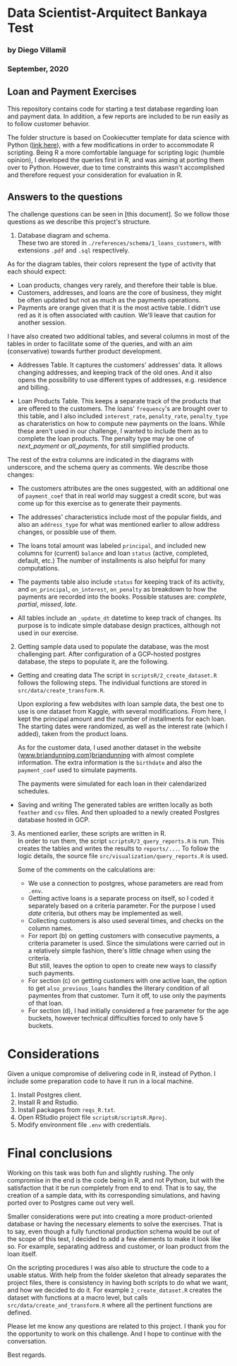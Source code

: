 # Data Scientist-Arquitect Bankaya Test
### by Diego Villamil
### September, 2020


## Loan and Payment Exercises

This repository contains code for starting a test database regarding loan and 
payment data.  In addition, a few reports are included to be run easily 
as to follow customer behavior.  

The folder structure is based on Cookiecutter template for data science with 
Python ([link here][cookiecutter]), with a few modifications in order to accommodate R scripting. 
Being R a more comfortable language for scripting logic (humble opinion), I 
developed the queries first in R, and was aiming at porting them over to Python. 
However, due to time constraints this wasn't accomplished and therefore request
your consideration for evaluation in R.  

## Answers to the questions

The challenge questions can be seen in [this document].  So we follow those 
questions as we describe this project's structure. 

1. Database diagram and schema.  
  These two are stored in `./references/schema/1_loans_customers`, with extensions
  `.pdf` and `.sql` respectively.  

  As for the diagram tables, their colors represent the type of activity that 
  each should expect: 
  + Loan products, changes very rarely, and therefore their table is blue. 
  + Customers, addresses, and loans are the core of business, they might be often
    updated but not as much as the payments operations. 
  + Payments are orange given that it is the most active table.  I didn't use red
    as it is often associated with caution.  We'll leave that caution for another
    session. 

  I have also created two additional tables, and several columns in most of the tables
  in order to facilitate some of the queries, and with an aim (conservative) towards
  further product development. 

  + Addresses Table.  It captures the customers' addresses' data.  It allows 
  changing addresses, and keeping track of the old ones.   And it also opens the
  possibility to use different types of addresses, e.g. residence and billing. 

  + Loan Products Table.  This keeps a separate track of the products that are 
  offered to the customers.  The loans' `frequency`'s are brought over to this table, 
  and I also included `interest_rate`, `penalty_rate`, `penalty_type` as 
  charateristics on how to compute new payments on the loans.  While these aren't
  used in our challenge, I wanted to include them as to complete the loan products. 
  The penalty type may be one of _next\_payment_ or _all\_payments_, for still 
  simplified products. 

  The rest of the extra columns are indicated in the diagrams with underscore, 
  and the schema query as comments.  We describe those changes: 

  + The customers attributes are the ones suggested, with an additional one of
  `payment_coef` that in real world may suggest a credit score, but was come up
  for this exercise as to generate their payments.  

  + The addresses' characteristics include most of the popular fields, and also 
  an `address_type` for what was mentioned earlier to allow address changes, 
  or possible use of them.
  
  + The loans total amount was labeled `principal`, and included new columns 
  for (current) `balance` and loan `status` (active, completed, default, etc.)
  The number of installments is also helpful for many computations. 
  
  + The payments table also include `status` for keeping track of its activity, 
  and `on_principal`, `on_interest`, `on_penalty` as breakdown to how the payments
  are recorded into the books. Possible statuses are: _complete_, _partial_, 
  _missed_, _late_. 

  + All tables include an `_update_dt` datetime to keep track of changes.  Its  
  purpose is to indicate simple database design practices, although not used in our exercise. 
  

2. Getting sample data used to populate the database, was the most challenging 
  part.  After configuration of a GCP-hosted postgres database, the steps to 
  populate it, are the following.  
  
  + Getting and creating data
    The script in `scriptsR/2_create_dataset.R` follows the following steps.
    The individual functions are stored in `src/data/create_transform.R`. 

    Upon exploring a few webdsites with loan sample data, the best one to use is 
    one dataset from Kaggle, with several modifications.  From here, I kept the 
    principal amount and the number of installments for each loan.  The starting
    dates were randomized, as well as the interest rate (which I added), taken 
    from the product loans. 

    As for the customer data, I used another dataset in the website (www.briandunning.com)[briandunning]
    with almost complete information.  The extra information is the `birthdate`
    and also the `payment_coef` used to simulate payments. 
    
    The payments were simulated for each loan in their calendarized schedules. 

  + Saving and writing
    The generated tables are written locally as both `feather` and `csv` files. 
    And then uploaded to a newly created Postgres database hosted in GCP. 

3. As mentioned earlier, these scripts are written in R.  
    In order to run them, the script `scriptsR/3_query_reports.R` is run. 
    This creates the tables and writes the results to `reports/...`. 
    To follow the logic details, the source file `src/visualization/query_reports.R`
    is used. 

    Some of the comments on the calculations are: 
    + We use a connection to postgres, whose parameters are read from `.env`.  
    + Getting active loans is a separate process on itself, so I coded it separately
      based on a criteria parameter.  For the purpose I used _date_ criteria, 
      but others may be implemented as well. 
    + Collecting customers is also used several times, and checks on the column names. 
    + For report (b) on getting customers with consecutive payments, a criteria
      parameter is used.  Since the simulations were carried out in a relatively 
      simple fashion, there's little chnage when using the criteria.  
      But still, leaves the option to open to create new ways to classify such payments. 
    + For section (c) on getting customers with one active loan, the option to 
      get `also_previous_loans` handles the literary condition of all paymentes 
      from that customer.  Turn it off, to use only the payments of that loan. 
    + For section (d), I had initially considered a free parameter for the age 
      buckets, however technical difficulties forced to only have 5 buckets. 

# Considerations

Given a unique compromise of delivering code in R, instead of Python.  I include 
some preparation code to have it run in a local machine.  

1. Install Postgres client.
2. Install R and Rstudio. 
3. Install packages from `reqs_R.txt`.  
4. Open RStudio project file `scriptsR/scriptsR.Rproj`. 
5. Modify environment file `.env` with credentials.


# Final conclusions

Working on this task was both fun and slightly rushing.  The only compromise in 
the end is the code being in R, and not Python, but with the satisfaction that it be
run completely from end to end.  That is to say, the creation of a sample data, 
with its corresponding simulations, and having ported over to Postgres came out 
very well. 

Smaller considerations were put into creating a more product-oriented database or 
having the necessary elements to solve the exercises.  That is to say, even though
a fully functional production schema would be out of the scope of this test, I decided
to add a few elements to make it look like so.  For example, separating address and
customer, or loan product from the loan itself.  

On the scripting procedures I was also able to structure the code to a usable status. 
With help from the folder skeleton that already separates the project files, there
is consistency in having both scripts to do what we want, and how we decided to do it. 
For example `2_create_dataset.R` creates the dataset with functions at a macro level, 
but calls `src/data/create_and_transform.R` where all the pertinent functions are
defined. 

Please let me know any questions are related to this project.  I thank you for the 
opportunity to work on this challenge.  And I hope to continue with the conversation. 

Best regards. 







[cookiecutter]: "https://drivendata.github.io/cookiecutter-data-science/"
[briandunning]: "https://www.briandunning.com/sample-data/us-500.zip"
